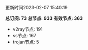 更新时间2023-02-07 15:40:19

**总订阅: 73**
**总节点: 933**
**有效节点: 363**
- v2ray节点: 191
- ss节点: 167
- trojan节点: 5
